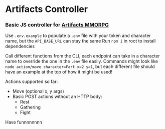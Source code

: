 # Artifacts Controller
### Basic JS controller for [Artifacts MMORPG](https://www.artifactsmmo.com/)

Use `.env.example` to populate a `.env` file with your token and character name, but the `API_BASE_URL` can stay the same
Run `npm i` in root to install dependencies

Call different functions from the CLI, each endpoint can take in a character name to override the one in the `.env` file easily.
Commands might look like `node action/move character=Fart x=2 y=1`, but each different file should have an example at the top of how it might be used! 

Actions supported so far:
- Move (optional x, y args)
- Basic POST actions without an HTTP body:
  - Rest
  - Gathering
  - Fight

Have funnnnnnnn 
